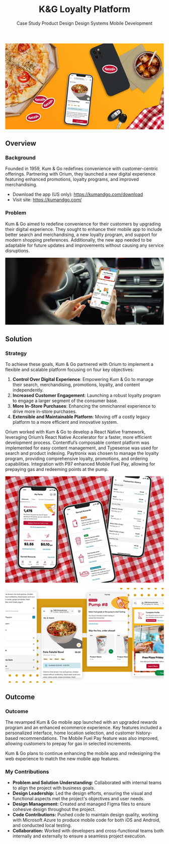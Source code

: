 <!-- <header class="display"> -->
<header>

# K&G Loyalty Platform

Case Study  Product Design  Design Systems  Mobile Development

</header>



<!-- <div class='offset'>

![Image](../images/casestudy/kg/kg-1.jpg)

</div> -->

![Image](../images/casestudy/kg/kg-1.jpg)



<!-- <div class='offset'>

## Background

</div> -->

## Overview

### Background



Founded in 1959, Kum & Go redefines convenience with customer-centric offerings. Partnering with Orium, they launched a new digital experience featuring enhanced promotions, loyalty programs, and improved merchandising.



- Download the app (US only): https://kumandgo.com/download
- Visit site: https://kumandgo.com/


### Problem

Kum & Go aimed to redefine convenience for their customers by upgrading their digital experience. They sought to enhance their mobile app to include better search and merchandising, a new loyalty program, and support for modern shopping preferences. Additionally, the new app needed to be adaptable for future updates and improvements without causing any service disruptions.

![Image](../images/casestudy/kg/kg-2.jpg)


## Solution
### Strategy
To achieve these goals, Kum & Go partnered with Orium to implement a flexible and scalable platform focusing on four key objectives:

1. **Control Over Digital Experience**: Empowering Kum & Go to manage their search, merchandising, promotions, loyalty, and content independently.
2. **Increased Customer Engagement**: Launching a robust loyalty program to engage a larger segment of the consumer base.
3. **More In-Store Purchases**: Enhancing the omnichannel experience to drive more in-store purchases.
4. **Extensible and Maintainable Platform**: Moving off a costly legacy platform to a more efficient and innovative system.

Orium worked with Kum & Go to develop a React Native framework, leveraging Orium’s React Native Accelerator for a faster, more efficient development process. Contentful’s composable content platform was implemented for easy content management, and Typesense was used for search and product indexing. Paytronix was chosen to manage the loyalty program, providing comprehensive loyalty, promotions, and ordering capabilities. Integration with P97 enhanced Mobile Fuel Pay, allowing for prepaying gas and redeeming points at the pump.

![Image](../images/casestudy/kg/kg-3.jpg)

![Image](../images/casestudy/kg/kg-4.png)


## Outcome
### Outcome
The revamped Kum & Go mobile app launched with an upgraded rewards program and an enhanced ecommerce experience. Key features included a personalized interface, home location selection, and customer history-based recommendations. The Mobile Fuel Pay feature was also improved, allowing customers to prepay for gas in selected increments.

Kum & Go plans to continue enhancing the mobile app and redesigning the web experience to match the new mobile app features.



### My Contributions
- **Problem and Solution Understanding:** Collaborated with internal teams to align the project with business goals.
- **Design Leadership:** Led the design efforts, ensuring the visual and functional aspects met the project's objectives and user needs.
- **Design Management:** Created and managed Figma files to ensure cohesive design throughout the project.
- **Code Contributions:** Pushed code to maintain design quality, working with Microsoft Azure to produce mobile code for both iOS and Android, and conducted local testing.
- **Collaboration:** Worked with developers and cross-functional teams both internally and externally to ensure a seamless project execution.